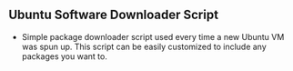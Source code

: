 ## Ubuntu Software Downloader Script

- Simple package downloader script used every time a new Ubuntu VM was spun up. This script can be easily customized to include any packages you want to.
